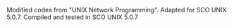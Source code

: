 Modified codes from "UNIX Network Programming".
Adapted for SCO UNIX 5.0.7.
Compiled and tested in SCO UNIX 5.0.7
